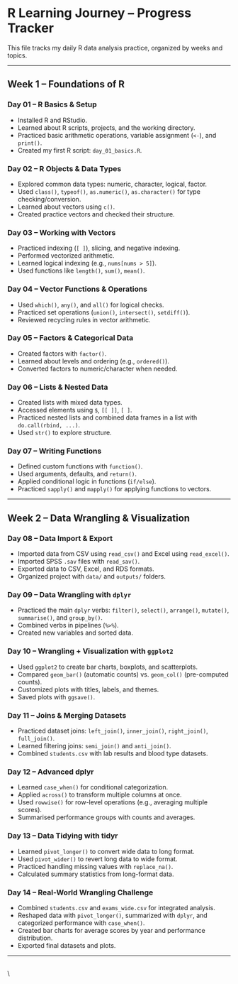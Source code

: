 # R Learning Journey – Progress Tracker

This file tracks my daily R data analysis practice, organized by weeks and topics.

------------------------------------------------------------------------

## **Week 1 – Foundations of R**

### Day 01 – R Basics & Setup

-   Installed R and RStudio.
-   Learned about R scripts, projects, and the working directory.
-   Practiced basic arithmetic operations, variable assignment (`<-`), and `print()`.
-   Created my first R script: `day_01_basics.R`.

### Day 02 – R Objects & Data Types

-   Explored common data types: numeric, character, logical, factor.
-   Used `class()`, `typeof()`, `as.numeric()`, `as.character()` for type checking/conversion.
-   Learned about vectors using `c()`.
-   Created practice vectors and checked their structure.

### Day 03 – Working with Vectors

-   Practiced indexing (`[ ]`), slicing, and negative indexing.
-   Performed vectorized arithmetic.
-   Learned logical indexing (e.g., `nums[nums > 5]`).
-   Used functions like `length()`, `sum()`, `mean()`.

### Day 04 – Vector Functions & Operations

-   Used `which()`, `any()`, and `all()` for logical checks.
-   Practiced set operations (`union()`, `intersect()`, `setdiff()`).
-   Reviewed recycling rules in vector arithmetic.

### Day 05 – Factors & Categorical Data

-   Created factors with `factor()`.
-   Learned about levels and ordering (e.g., `ordered()`).
-   Converted factors to numeric/character when needed.

### Day 06 – Lists & Nested Data

-   Created lists with mixed data types.
-   Accessed elements using `$`, `[[ ]]`, `[ ]`.
-   Practiced nested lists and combined data frames in a list with `do.call(rbind, ...)`.
-   Used `str()` to explore structure.

### Day 07 – Writing Functions

-   Defined custom functions with `function()`.
-   Used arguments, defaults, and `return()`.
-   Applied conditional logic in functions (`if/else`).
-   Practiced `sapply()` and `mapply()` for applying functions to vectors.

------------------------------------------------------------------------

## **Week 2 – Data Wrangling & Visualization**

### Day 08 – Data Import & Export

-   Imported data from CSV using `read_csv()` and Excel using `read_excel()`.
-   Imported SPSS `.sav` files with `read_sav()`.
-   Exported data to CSV, Excel, and RDS formats.
-   Organized project with `data/` and `outputs/` folders.

### Day 09 – Data Wrangling with `dplyr`

-   Practiced the main `dplyr` verbs: `filter()`, `select()`, `arrange()`, `mutate()`, `summarise()`, and `group_by()`.
-   Combined verbs in pipelines (`%>%`).
-   Created new variables and sorted data.

### Day 10 – Wrangling + Visualization with `ggplot2`

-   Used `ggplot2` to create bar charts, boxplots, and scatterplots.
-   Compared `geom_bar()` (automatic counts) vs. `geom_col()` (pre-computed counts).
-   Customized plots with titles, labels, and themes.
-   Saved plots with `ggsave()`.

### Day 11 – Joins & Merging Datasets

-   Practiced dataset joins: `left_join()`, `inner_join()`, `right_join()`, `full_join()`.
-   Learned filtering joins: `semi_join()` and `anti_join()`.
-   Combined `students.csv` with lab results and blood type datasets.

### Day 12 – Advanced dplyr

-   Learned `case_when()` for conditional categorization.
-   Applied `across()` to transform multiple columns at once.
-   Used `rowwise()` for row-level operations (e.g., averaging multiple scores).
-   Summarised performance groups with counts and averages.


### Day 13 – Data Tidying with tidyr
- Learned `pivot_longer()` to convert wide data to long format.
- Used `pivot_wider()` to revert long data to wide format.
- Practiced handling missing values with `replace_na()`.
- Calculated summary statistics from long-format data.


### Day 14 – Real-World Wrangling Challenge
- Combined `students.csv` and `exams_wide.csv` for integrated analysis.
- Reshaped data with `pivot_longer()`, summarized with `dplyr`, and categorized performance with `case_when()`.
- Created bar charts for average scores by year and performance distribution.
- Exported final datasets and plots.


------------------------------------------------------------------------

\
\
